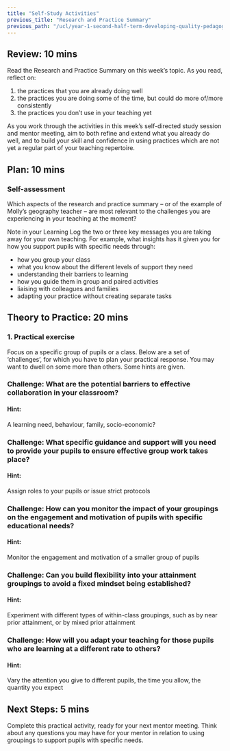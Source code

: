 ```yaml
---
title: "Self-Study Activities"
previous_title: "Research and Practice Summary"
previous_path: "/ucl/year-1-second-half-term-developing-quality-pedagogy-part-2/spring-week-1-ect-research-and-practice-summary"
---
```


## Review: 10 mins

Read the Research and Practice Summary on this week’s topic. As you read, reflect on:

1. the practices that you are already doing well
2. the practices you are doing some of the time, but could do more of/more consistently
3. the practices you don’t use in your teaching yet

As you work through the activities in this week’s self-directed study session and mentor meeting, aim to both refine and extend what you already do well, and to build your skill and confidence in using practices which are not yet a regular part of your teaching repertoire.

## Plan: 10 mins

### Self-assessment

Which aspects of the research and practice summary – or of the example of Molly’s geography teacher – are most relevant to the challenges you are experiencing in your teaching at the moment?

Note in your Learning Log the two or three key messages you are taking away for your own teaching. For example, what insights has it given you for how you support pupils with specific needs through:

- how you group your class
- what you know about the different levels of support they need
- understanding their barriers to learning
- how you guide them in group and paired activities
- liaising with colleagues and families
- adapting your practice without creating separate tasks

## Theory to Practice: 20 mins

### 1. Practical exercise

Focus on a specific group of pupils or a class. Below are a set of ‘challenges’, for which you have to plan your practical response. You may want to dwell on some more than others. Some hints are given.

### Challenge: What are the potential barriers to effective collaboration in your classroom?

#### Hint:
A learning need, behaviour, family, socio-economic?

### Challenge: What specific guidance and support will you need to provide your pupils to ensure effective group work takes place?

#### Hint:
Assign roles to your pupils or issue strict protocols

### Challenge: How can you monitor the impact of your groupings on the engagement and motivation of pupils with specific educational needs?

#### Hint:
Monitor the engagement and motivation of a smaller group of pupils

### Challenge: Can you build flexibility into your attainment groupings to avoid a fixed mindset being established?

#### Hint:
Experiment with different types of within-class groupings, such as by near prior attainment, or by mixed prior attainment

### Challenge: How will you adapt your teaching for those pupils who are learning at a different rate to others?

#### Hint:
Vary the attention you give to different pupils, the time you allow, the quantity you expect

## Next Steps: 5 mins

Complete this practical activity, ready for your next mentor meeting. Think about any questions you may have for your mentor in relation to using groupings to support pupils with specific needs.
